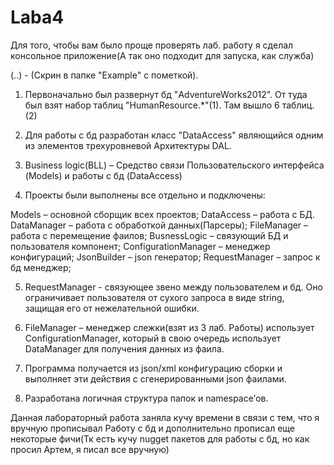 # Laba4

Для того, чтобы вам было проще проверять лаб. работу я сделал консольное приложение(А так оно подходит для запуска, как служба)

(..) - (Скрин в папке "Example" c пометкой).

1) Первоначально был развернут бд "AdventureWorks2012". От туда был взят набор таблиц "HumanResource.*"(1). Там вышло 6 таблиц.(2)

2) Для работы с бд разработан класс "DataAccess" являющийся одним из элементов трехуровневой Архитектуры DAL.

3) Business logic(BLL) – Средство связи Пользовательского интерфейса (Models) и работы с бд (DataAccess)

4) Проекты были выполнены все отдельно и подключены:

Models – основной сборщик всех проектов;
DataAccess – работа с БД.
DataManager – работа с обработкой данных(Парсеры);
FileManager – работа с перемещение фаилов;
BusnessLogic – связующий БД и пользователя компонент;
ConfigurationManager – менеджер конфигураций;
JsonBuilder – json генератор;
RequestManager – запрос к бд менеджер; 

5) RequestManager - связующее звено между пользователем и бд. Оно ограничивает пользователя от сухого запроса в виде string, защищая его от нежелательной ошибки.

6) FileManager – менеджер слежки(взят из 3 лаб. Работы) использует ConfigurationManager, который в свою очередь использует DataManager для получения данных из фаила.

7) Программа получается из json/xml конфигурацию сборки и выполняет эти действия с сгенерированными json фаилами.

8) Разработана логичная структура папок и namespace’ов.

Данная лабораторный работа заняла кучу времени в связи с тем, что я вручную прописывал Работу с бд и дополнительно прописал еще некоторые фичи(Тк есть кучу nugget пакетов для работы с бд, но как просил Артем, я писал все вручную)
